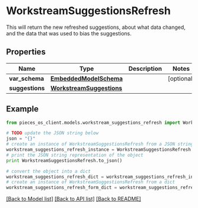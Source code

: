 # WorkstreamSuggestionsRefresh

This will return the new refreshed suggestions, about what data changed, and the data that was used to bias the suggestions.

## Properties
Name | Type | Description | Notes
------------ | ------------- | ------------- | -------------
**var_schema** | [**EmbeddedModelSchema**](EmbeddedModelSchema.md) |  | [optional] 
**suggestions** | [**WorkstreamSuggestions**](WorkstreamSuggestions.md) |  | 

## Example

```python
from pieces_os_client.models.workstream_suggestions_refresh import WorkstreamSuggestionsRefresh

# TODO update the JSON string below
json = "{}"
# create an instance of WorkstreamSuggestionsRefresh from a JSON string
workstream_suggestions_refresh_instance = WorkstreamSuggestionsRefresh.from_json(json)
# print the JSON string representation of the object
print WorkstreamSuggestionsRefresh.to_json()

# convert the object into a dict
workstream_suggestions_refresh_dict = workstream_suggestions_refresh_instance.to_dict()
# create an instance of WorkstreamSuggestionsRefresh from a dict
workstream_suggestions_refresh_form_dict = workstream_suggestions_refresh.from_dict(workstream_suggestions_refresh_dict)
```
[[Back to Model list]](../README.md#documentation-for-models) [[Back to API list]](../README.md#documentation-for-api-endpoints) [[Back to README]](../README.md)


